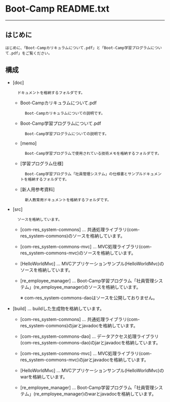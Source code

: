 
# Boot-Camp README.txt

-------------------------------------------------------------------------------

## はじめに
  
    はじめに、「Boot-Campカリキュラムについて.pdf」と「Boot-Camp学習プログラムについて.pdf」をご覧ください。



## 構成

* [doc]
    
        ドキュメントを格納するフォルダです。
        
        
    - Boot-Campカリキュラムについて.pdf 
        
            Boot-Campカリキュラムについての説明です。
            

    - Boot-Camp学習プログラムについて.pdf
    
            Boot-Camp学習プログラムについての説明です。
            
            
    - [memo]                           
            
            Boot-Camp学習プログラムで使用されている技術メモを格納するフォルダです。
            
            
    - [学習プログラム仕様]                
            
            Boot-Camp学習プログラム「社員管理システム」の仕様書とサンプルドキュメントを格納するフォルダです。
            
            
    - [新人用参考資料]               
            
            新人教育用ドキュメントを格納するフォルダです。



* [src]

        ソースを格納しています。


    - [com-res_system-commons]         … 共通処理ライブラリ(com-res_system-commons)のソースを格納しています。

    - [com-res_system-commons-mvc]      … MVC処理ライブラリ(com-res_system-commons-mvc)のソースを格納しています。

    - [HelloWorldMvc]                   … MVCアプリケーションサンプル(HelloWorldMvc)のソースを格納しています。

    - [re_employee_manager]             … Boot-Camp学習プログラム「社員管理システム」(re_employee_manager)のソースを格納しています。

      ※ com-res_system-commons-daoはソースを公開しておりません。



* [build]     …  buildした生成物を格納しています。

    - [com-res_system-commons]          … 共通処理ライブラリ(com-res_system-commons)のjarとjavadocを格納しています。

    - [com-res_system-commons-dao]      … データアクセス処理ライブラリ(com-res_system-commons-dao)のjarとjavadocを格納しています。

    - [com-res_system-commons-mvc]      … MVC処理ライブラリ(com-res_system-commons-mvc)のjarとjavadocを格納しています。

    - [HelloWorldMvc]                   … MVCアプリケーションサンプル(HelloWorldMvc)のwarを格納しています。

    - [re_employee_manager]            … Boot-Camp学習プログラム「社員管理システム」(re_employee_manager)のwarとjavadocを格納しています。



